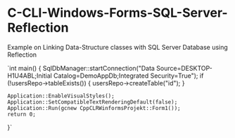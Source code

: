 # C-CLI-Windows-Forms-SQL-Server-Reflection
Example on Linking Data-Structure classes with SQL Server Database using Reflection

`int main() {
	SqlDbManager::startConnection("Data Source=DESKTOP-H1U4ABL;Initial Catalog=DemoAppDb;Integrated Security=True");
	if (!usersRepo->tableExists()) {
		usersRepo->createTable("id");
	}

	Application::EnableVisualStyles();
	Application::SetCompatibleTextRenderingDefault(false);
	Application::Run(gcnew CppCLRWinformsProjekt::Form1());
	return 0;
}`
